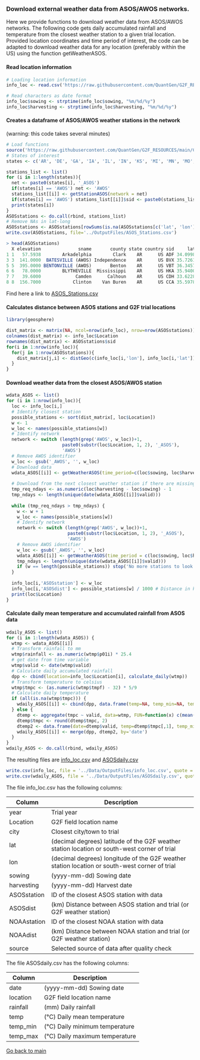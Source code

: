 ### Download external weather data from ASOS/AWOS networks.

Here we provide functions to download weather data from ASOS/AWOS networks. 
The following code gets daily accumulated rainfall and temperature from the closest weather station to a given trial location.
Provided location coordinates and time period of interest, the code can be adapted to download weather data for any location (preferably within the US) using the function getWeatherASOS.

#### Read location information

```r
# Loading location information
info_loc <- read.csv('https://raw.githubusercontent.com/QuantGen/G2F_RESOURCES/main/Data/Metadata/location_coordenates.csv')

# Read characters as date format
info_loc$sowing <- strptime(info_loc$sowing, "%m/%d/%y")
info_loc$harvesting <- strptime(info_loc$harvesting, "%m/%d/%y")
```

#### Creates a dataframe of ASOS/AWOS weather stations in the network
(warning: this code takes several minutes)
```r
# Load functions
source('https://raw.githubusercontent.com/QuantGen/G2F_RESOURCES/main/Code/Functions.R')
# States of interest
states <- c('AR', 'DE', 'GA', 'IA', 'IL', 'IN', 'KS', 'MI', 'MN', 'MO', 'NC', 'NE', 'NY', 'OH', 'CA_ON', 'SC', 'TX', 'WI', 'CO', 'AWOS')

stations_list <- list()
for (i in 1:length(states)){
  net <- paste0(states[i], '_ASOS')
  if(states[i] == 'AWOS') net <- 'AWOS'
  stations_list[[i]] <- getStationASOS(network = net)
  if(states[i] == 'AWOS') stations_list[[i]]$sid <- paste0(stations_list[[i]]$sid, '_AWOS')
  print(states[i])
}
ASOSstations <- do.call(rbind, stations_list)
# Remove NAs in lat-long
ASOSstations <- ASOSstations[rowSums(is.na(ASOSstations[c('lat', 'lon')])) == 0,]
write.csv(ASOSstations, file='../OutputFiles/ASOS_Stations.csv')

> head(ASOSstations)
  X elevation              sname       county state country sid     lat      lon
1 1   57.5938        Arkadelphia        Clark    AR      US ADF 34.0998 -93.0661
3 3  141.0000  BATESVILLE (AWOS) Independence    AR      US BVX 35.7261 -91.6472
5 5  395.0000 BENTONVILLE (AWOS)       Benton    AR      US VBT 36.3457 -94.2194
6 6   78.0000        BLYTHEVILLE  Mississippi    AR      US HKA 35.9400 -89.8300
7 7   39.6000             Camden      Calhoun    AR      US CDH 33.6228 -92.7634
8 8  156.7000            Clinton    Van Buren    AR      US CCA 35.5978 -92.4516

```
Find here a link to [ASOS_Stations.csv]()

#### Calculates distance between ASOS stations and G2F trial locations

```r
library(geosphere)

dist_matrix <- matrix(NA, ncol=nrow(info_loc), nrow=nrow(ASOSstations))
colnames(dist_matrix) <- info_loc$Location
rownames(dist_matrix) <- ASOSstations$sid
for(i in 1:nrow(info_loc)){
  for(j in 1:nrow(ASOSstations)){
    dist_matrix[j,i] <- distGeo(c(info_loc[i,'lon'], info_loc[i,'lat']), c(ASOSstations[j, 'lon'], ASOSstations[j, 'lat']))
  }
}

```

#### Download weather data from the closest ASOS/AWOS station 

```r
wdata_ASOS <- list()
for (i in 1:nrow(info_loc)){
  loc <- info_loc[i,]
  # Identify closest station
  possible_stations <- sort(dist_matrix[, loc$Location])
  w <- 1
  w_loc <- names(possible_stations[w])
  # Identify network
  network <- switch (length(grep('AWOS', w_loc))+1, 
                     paste0(substr(loc$Location, 1, 2), '_ASOS'),
                     'AWOS')
  # Remove AWOS identifier
  w_loc <- gsub('_AWOS', '', w_loc)
  # Download data
  wdata_ASOS[[i]] <- getWeatherASOS(time_period=c(loc$sowing, loc$harvesting), network=network, sid=w_loc)
  
  # Download from the next closest weather station if there are missing days
  tmp_req_ndays <- as.numeric(loc$harvesting - loc$sowing) - 1
  tmp_ndays <- length(unique(date(wdata_ASOS[[i]]$valid)))
  
  while (tmp_req_ndays > tmp_ndays) {
    w <- w + 1
    w_loc <- names(possible_stations[w])
    # Identify network
    network <- switch (length(grep('AWOS', w_loc))+1, 
                       paste0(substr(loc$Location, 1, 2), '_ASOS'),
                       'AWOS')
    # Remove AWOS identifier
    w_loc <- gsub('_AWOS', '', w_loc)
    wdata_ASOS[[i]] <- getWeatherASOS(time_period = c(loc$sowing, loc$harvesting), network = network, sid = w_loc)
    tmp_ndays <- length(unique(date(wdata_ASOS[[i]]$valid)))
    if (w == length(possible_stations)) stop('No more stations to look at..')
  }
  
  info_loc[i,'ASOSstation'] <- w_loc
  info_loc[i,'ASOSdist'] <- possible_stations[w] / 1000 # Distance in km
  print(loc$Location)
}
```

#### Calculate daily mean temperature and accumulated rainfall from ASOS data

```r
wdaily_ASOS <- list()
for (i in 1:length(wdata_ASOS)) {
  wtmp <- wdata_ASOS[[i]]
  # Transform rainfall to mm
  wtmp$rainfall <- as.numeric(wtmp$p01i) * 25.4
  # get date from time variable
  wtmp$valid <- date(wtmp$valid)
  # Calculate daily accumulated rainfall
  dpp <- cbind(location=info_loc$Location[i], calculate_daily(wtmp))
  # Transform temperature to celsius
  wtmp$tmpc <- (as.numeric(wtmp$tmpf) - 32) * 5/9
  # Calculate daily temperature
  if (all(is.na(wtmp$tmpc))) {
    wdaily_ASOS[[i]] <- cbind(dpp, data.frame(temp=NA, temp_min=NA, temp_max=NA))
  } else {
    dtemp <- aggregate(tmpc ~ valid, data=wtmp, FUN=function(x) c(mean(x, na.rm=T), min(x, na.rm=T), max(x, na.rm=T)))
    dtemp$tmpc <- round(dtemp$tmpc, 2)
    dtemp2 <- data.frame(date=dtemp$valid, temp=dtemp$tmpc[,1], temp_min=dtemp$tmpc[,2], temp_max=dtemp$tmpc[,3])
    wdaily_ASOS[[i]] <- merge(dpp, dtemp2, by='date')
  }
}
wdaily_ASOS <- do.call(rbind, wdaily_ASOS)

```

The resulting files are [info_loc.csv](https://github.com/QuantGen/G2F_RESOURCES/blob/main/Data/OutputFiles/info_loc.csv) and [ASOSdaily.csv](https://github.com/QuantGen/G2F_RESOURCES/blob/main/Data/OutputFiles/ASOSdaily.csv)

```r
write.csv(info_loc, file = '../Data/OutputFiles/info_loc.csv', quote = F, row.names = F)
write.csv(wdaily_ASOS, file = '../Data/OutputFiles/ASOSdaily.csv', quote = F, row.names = F)
```

The file info_loc.csv has the following columns:

|Column|Description|
|------|-----------|
|year| Trial year |
|Location| G2F field location name |
|city| Closest city/town to trial |
|lat| (decimal degrees) latitude of the G2F weather station location or south-west corner of trial |
|lon| (decimal degrees) longitude of the G2F weather station location or south-west corner of trial |
|sowing| (yyyy-mm-dd) Sowing date |
|harvesting| (yyyy-mm-dd) Harvest date |
|ASOSstation| ID of the closest ASOS station with data|
|ASOSdist| (km) Distance between ASOS station and trial (or G2F weather station) |
|NOAAstation| ID of the closest NOAA station with data|
|NOAAdist| (km) Distance between NOAA station and trial (or G2F weather station)|
|source| Selected source of data after quality check|

The file ASOSdaily.csv has the following columns:

|Column|Description|
|------|-----------|
|date| (yyyy-mm-dd) Sowing date |
|location| G2F field location name |
|rainfall| (mm) Daily rainfall |
|temp| (°C) Daily mean temperature |
|temp_min| (°C) Daily minimum temperature |
|temp_max| (°C) Daily maximum temperature |

[Go back to main](https://github.com/QuantGen/G2F_RESOURCES)


